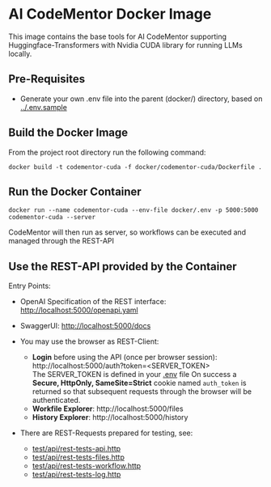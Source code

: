 # AI CodeMentor Docker Image

This image contains the base tools for AI CodeMentor supporting Huggingface-Transformers with Nvidia CUDA library for running LLMs locally.

## Pre-Requisites

- Generate your own .env file into the parent (docker/) directory, based on [../.env.sample](../.env.sample)

## Build the Docker Image

From the project root directory run the following command:
```shell
docker build -t codementor-cuda -f docker/codementor-cuda/Dockerfile .
```

## Run the Docker Container

```shell
docker run --name codementor-cuda --env-file docker/.env -p 5000:5000 codementor-cuda --server
```

CodeMentor will then run as server, so workflows can be executed and managed through the REST-API

## Use the REST-API provided by the Container

Entry Points:
* OpenAI Specification of the REST interface: [http://localhost:5000/openapi.yaml](http://localhost:5000/openapi.yaml)
* SwaggerUI: [http://localhost:5000/docs](http://localhost:5000/docs)
* You may use the browser as REST-Client:
    - **Login** before using the API (once per browser session): http://localhost:5000/auth?token=<SERVER_TOKEN>  
        The SERVER_TOKEN is defined in your [.env](../../.env) file
        On success a **Secure, HttpOnly, SameSite=Strict** cookie named ``auth_token`` is returned so that subsequent requests through the browser will be authenticated.
    - **Workfile Explorer**: http://localhost:5000/files
    - **History Explorer**: http://localhost:5000/history

* There are REST-Requests prepared for testing, see:
    - [test/api/rest-tests-api.http](../../test/api/rest-tests-api.http)
    - [test/api/rest-tests-files.http](../../test/api/rest-tests-files.http)
    - [test/api/rest-tests-workflow.http](../../test/api/rest-tests-workflow.http)
    - [test/api/rest-tests-log.http](../../test/api/rest-tests-log.http)
